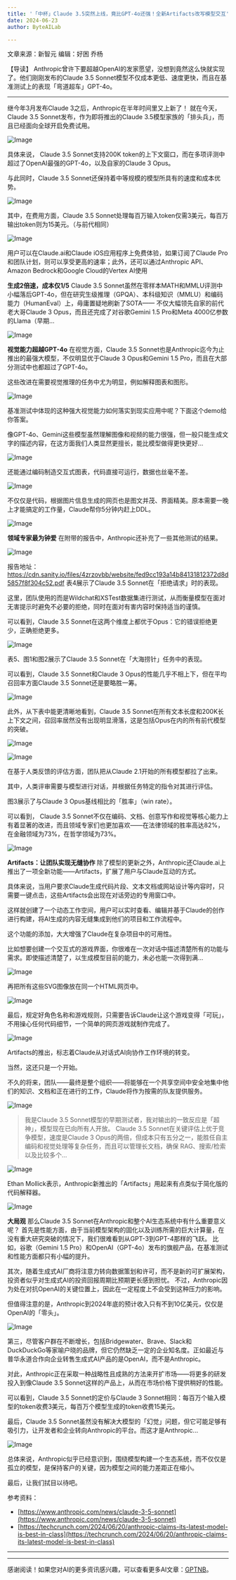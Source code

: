 ```yaml
---
title: '「中杯」Claude 3.5突然上线，竟比GPT-4o还强！全新Artifacts改写模型交互'
date: 2024-06-23
author: ByteAILab

---
```


文章来源：新智元
编辑：好困 乔杨

【导读】
Anthropic曾许下要超越OpenAI的发家愿望，没想到竟然这么快就实现了。他们刚刚发布的Claude 3.5 Sonnet模型不仅成本更低、速度更快，而且在基准测试上的表现「弯道超车」GPT-4o。

---


继今年3月发布Claude 3之后，Anthropic在半年时间里又上新了！
就在今天，Claude 3.5 Sonnet发布，作为即将推出的Claude 3.5模型家族的「排头兵」，而且已经面向全球开启免费试用。

![Image](https://appserversrc.8btc.cn/Fp8pHaTAGVjSXQ-IYKd8rtv29rPG)

具体来说， Claude 3.5 Sonnet支持200K token的上下文窗口，而在多项评测中超过了OpenAI最强的GPT-4o，以及自家的Claude 3 Opus。

与此同时，Claude 3.5 Sonnet还保持着中等规模的模型所具有的速度和成本优势。

![Image](https://appserversrc.8btc.cn/FhV5dK4zIEJhmF_WSlBXojzn4OK9)

其中，在费用方面，Claude 3.5 Sonnet处理每百万输入token仅需3美元，每百万输出token则为15美元。（与前代相同）

![Image](https://appserversrc.8btc.cn/FjPqA_kgM1y-PJmgGZIphyvmwOTY)

用户可以在Claude.ai和Claude iOS应用程序上免费体验，如果订阅了Claude Pro和团队计划，则可以享受更高的速率；此外，还可以通过Anthropic API、Amazon Bedrock和Google Cloud的Vertex AI使用

**生成2倍速，成本仅1/5**
Claude 3.5 Sonnet虽然在零样本MATH和MMLU评测中小幅落后GPT-4o，但在研究生级推理（GPQA）、本科级知识（MMLU）和编码能力（HumanEval）上，毋庸置疑地刷新了SOTA——
不仅大幅领先自家的前代老大哥Claude 3 Opus，而且还完成了对谷歌Gemini 1.5 Pro和Meta 4000亿参数的Llama（早期...

![Image](https://appserversrc.8btc.cn/FgB9n5wr45zvOnsxBYvogMHn39yZ)

**视觉能力超越GPT-4o**
在视觉方面，Claude 3.5 Sonnet也是Anthropic迄今为止推出的最强大模型，不仅明显优于Claude 3 Opus和Gemini 1.5 Pro，而且在大部分测试中也都超过了GPT-4o。

这些改进在需要视觉推理的任务中尤为明显，例如解释图表和图形。

![Image](https://appserversrc.8btc.cn/FuUpvmsl6iguQBHbL_5qOFmUXGwX)

基准测试中体现的这种强大视觉能力如何落实到现实应用中呢？下面这个demo给你答案。

像GPT-4o、Gemini这些模型虽然理解图像和视频的能力很强，但一般只能生成文字的描述内容，在这方面我们人类显然更擅长，能比模型做得更快更好...

![Image](https://appserversrc.8btc.cn/FqflbZkPW0RuumojJOUXOIZbmF-v)

还能通过编码制造交互式图表，代码直接可运行，数据也丝毫不差。

![Image](https://appserversrc.8btc.cn/FmAMdXdmomTw89x6Mj3LtavwGMaB)

不仅仅是代码，根据图片信息生成的网页也是图文并茂、界面精美。原本需要一晚上才能搞定的工作量，Claude帮你5分钟内赶上DDL。

![Image](https://appserversrc.8btc.cn/FgnoBxmFD47wC72Mgy4QUi1ZskfC)

**领域专家最为钟爱**
在附带的报告中，Anthropic还补充了一些其他测试的结果。

![Image](https://appserversrc.8btc.cn/FsMlp4ON7FlNG9wbpoADeBiXfIy4)

报告地址：https://cdn.sanity.io/files/4zrzovbb/website/fed9cc193a14b84131812372d8d5857f8f304c52.pdf
表4展示了Claude 3.5 Sonnet在「拒绝请求」时的表现。

这里，团队使用的而是Wildchat和XSTest数据集进行测试，从而衡量模型在面对无害提示时避免不必要的拒绝，同时在面对有害内容时保持适当的谨慎。

可以看到，Claude 3.5 Sonnet在这两个维度上都优于Opus：它的错误拒绝更少，正确拒绝更多。

![Image](https://appserversrc.8btc.cn/FhUQHoWZdT0VJS1vFNPuRRAGhMa2)

表5、图1和图2展示了Claude 3.5 Sonnet在「大海捞针」任务中的表现。

可以看到，Claude 3.5 Sonnet和Claude 3 Opus的性能几乎不相上下，但在平均召回率方面Claude 3.5 Sonnet还是要略胜一筹。

![Image](https://appserversrc.8btc.cn/FiLWSUhkLKL6FAuPef7kpcVKEV-E)

此外，从下表中能更清晰地看到，Claude 3.5 Sonnet在所有文本长度和200K长上下文之间，召回率居然没有出现明显滑落，这是包括Opus在内的所有前代模型的突破。

![Image](https://appserversrc.8btc.cn/FqDBcxwUUKgN5twQ2ZyaCTEOrd9_)

![Image](https://appserversrc.8btc.cn/FtVHxHKnb8ajj27d3vJysE2Q4Mbt)

在基于人类反馈的评估方面，团队把从Claude 2.1开始的所有模型都拉了出来。

其中，人类评审需要与模型进行对话，并根据任务特定的指令对其进行评估。

图3展示了与Claude 3 Opus基线相比的「胜率」（win rate）。

可以看到， Claude 3.5 Sonnet不仅在编码、文档、创意写作和视觉等核心能力上有着显著的改进，而且领域专家们也更加喜欢——在法律领域的胜率高达82%，在金融领域为73%，在哲学领域为73%。

![Image](https://appserversrc.8btc.cn/FlAyqbdXKL7jOLh4f31ht8PiRvFw)

**Artifacts：让团队实现无缝协作**
除了模型的更新之外，Anthropic还Claude.ai上推出了一项全新功能——Artifacts，扩展了用户与Claude互动的方式。

具体来说，当用户要求Claude生成代码片段、文本文档或网站设计等内容时，只需要一键点击，这些Artifacts会出现在对话旁边的专用窗口中。

这样就创建了一个动态工作空间，用户可以实时查看、编辑并基于Claude的创作进行构建，将AI生成的内容无缝集成到他们的项目和工作流程中。

这个功能的添加，大大增强了Claude在复杂项目中的可用性。

比如想要创建一个交互式的游戏界面，你很难在一次对话中描述清楚所有的功能与需求。即使描述清楚了，以生成模型目前的能力，未必也能一次得到满...

![Image](https://appserversrc.8btc.cn/FhyDVZupI1QdGJU-ecAXm3HnI8X1)

再把所有这些SVG图像放在同一个HTML网页中。

![Image](https://appserversrc.8btc.cn/FgtCmm0cBzgRsUac9I4rjbTzNwot)

最后，规定好角色名称和游戏规则，只需要告诉Claude让这个游戏变得「可玩」，不用操心任何代码细节，一个简单的网页游戏就制作完成了。

![Image](https://appserversrc.8btc.cn/Ftxo2XC6U-NIAW560nL2lwhvef3L)

Artifacts的推出，标志着Claude从对话式AI向协作工作环境的转变。

当然，这还只是一个开始。

不久的将来，团队——最终是整个组织——将能够在一个共享空间中安全地集中他们的知识、文档和正在进行的工作，Claude将作为按需的队友提供服务。

![Image](https://appserversrc.8btc.cn/Fg7CDyphOjywcvpk8byJtEA2NxkV)

> 我是Claude 3.5 Sonnet模型的早期测试者，我对输出的一致反应是「超神」，模型现在已向所有人开放。
> Claude 3.5 Sonnet在关键评估上优于竞争模型，速度是Claude 3 Opus的两倍，但成本只有五分之一，能胜任自主编码和视觉处理等复杂任务，而且可以管理长文档，确保 RAG、搜索/检索以及比较多个...

![Image](https://appserversrc.8btc.cn/FmRp0h41G4m6b0kbFeoV9CsUxyjX)

Ethan Mollick表示，Anthropic新推出的「Artifacts」用起来有点类似于简化版的代码解释器。

![Image](https://appserversrc.8btc.cn/FgLethMrTCYmX8KJJEPYIzAAkzLw)

**大局观**
那么Claude 3.5 Sonnet在Anthropic和整个AI生态系统中有什么重要意义呢？
首先是性能方面，由于当前模型架构的固化以及训练所需的巨大计算量，在没有重大研究突破的情况下，我们很难看到从GPT-3到GPT-4那样的飞跃。
比如，谷歌（Gemini 1.5 Pro）和OpenAI（GPT-4o）发布的旗舰产品，在基准测试和性能方面都只有小幅的提升。

其次，随着生成式AI厂商将注意力转向数据策划和许可，而不是新的可扩展架构，投资者似乎对生成式AI的投资回报周期比预期更长感到担忧。
不过，Anthropic因为处在对抗OpenAI的关键位置上，因此在一定程度上不会受到这种压力的影响。

但值得注意的是，Anthropic到2024年底的预计收入只有不到10亿美元，仅仅是OpenAI的「零头」。

![Image](https://appserversrc.8btc.cn/Fqd4uJTFNhrwkbQcjt2CEZsD8-9L)

第三，尽管客户群在不断增长，包括Bridgewater、Brave、Slack和DuckDuckGo等家喻户晓的品牌，但它仍然缺乏一定的企业知名度。正如最近与普华永道合作向企业转售生成式AI产品的是OpenAI，而不是Anthropic。

对此，Anthropic正在采取一种战略性且成熟的方法来开扩市场——将更多的研发投入到像Claude 3.5 Sonnet这样的产品上，从而在市场价格下提供稍好的性能。

可以看到，Claude 3.5 Sonnet的定价与Claude 3 Sonnet相同：每百万个输入模型的token收费3美元，每百万个模型生成的token收费15美元。

最后，Claude 3.5 Sonnet虽然没有解决大模型的「幻觉」问题，但它可能足够有吸引力，让开发者和企业转向Anthropic的平台。而这才是Anthropic...

![Image](https://appserversrc.8btc.cn/FaOqr-6CbM8SsXv9O1Lhr8NE7gBC)

总体来说，Anthropic似乎已经意识到，围绕模型构建一个生态系统，而不仅仅是孤立的模型，是保持客户的关键，因为模型之间的能力差距正在缩小。

最后，让我们拭目以待吧。

参考资料：
- [https://www.anthropic.com/news/claude-3-5-sonnet](https://www.anthropic.com/news/claude-3-5-sonnet)
- [https://techcrunch.com/2024/06/20/anthropic-claims-its-latest-model-is-best-in-class](https://techcrunch.com/2024/06/20/anthropic-claims-its-latest-model-is-best-in-class)
---
---
感谢阅读！如果您对AI的更多资讯感兴趣，可以查看更多AI文章：[GPTNB](https://gptnb.com)。